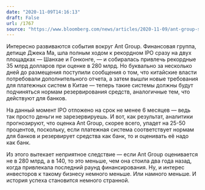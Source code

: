 ```yaml
---
date: "2020-11-09T14:16:13"
draft: False
url: /1767
source: "https://www.bloomberg.com/news/articles/2020-11-09/ant-group-s-stalled-ipo-seen-slashing-its-value-by-140-billion"
---
```


Интересно развиваются события вокруг Ant Group. Финансовая группа, детище Джека Ма, шла полным ходом к рекордном IPO сразу на двух площадках — Шанхае и Гонконге, — и собиралась привлечь рекордные 35 млрд долларов при оценке в 280 млрд. Но буквально за несколько дней до размещения поступили сообщения о том, что китайские власти потребовали дополнительного отчета, а затем вышли новые требования для платежных систем в Китае — теперь такие системы должны будут подчиняться нормам резервирования средств, аналогичные тем, что действуют для банков.

На данный момент IPO отложено на срок не менее 6 месяцев — ведь так просто деньги не зарезервируешь. И вот, как результат, аналитики прогнозируют, что оценка Ant Group, скорее всего, упадет на 25-50 процентов, поскольку, если платежная система соответствует нормам для банков и резервирует средства как банк, то и оценивать её надо как банк. 

Из этого вытекает неприятное следствие — если Ant Group оценивается не в 280 млрд, а в 140, то это меньше, чем она стоила два года назад, когда привлекала последний раунд финансирования. Ну, и интерес инвесторов к такому бизнесу немного меньше. Или намного меньше. И история успеха становится немного странной.
